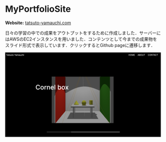 # MyPortfolioSite
**Website:** [tatsuto-yamauchi.com](https://tatsuto-yamauchi.com)

日々の学習の中での成果をアウトプットをするために作成しました．サーバーにはAWSのEC2インスタンスを用いました．コンテンツとして今までの成果物をスライド形式で表示しています．クリックするとGithub pageに遷移します．

![demo](./site.png)

